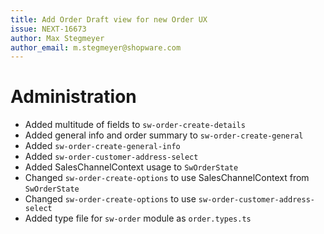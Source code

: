 ```yaml
---
title: Add Order Draft view for new Order UX
issue: NEXT-16673
author: Max Stegmeyer
author_email: m.stegmeyer@shopware.com
---
```

# Administration
* Added multitude of fields to `sw-order-create-details`
* Added general info and order summary to `sw-order-create-general`
* Added `sw-order-create-general-info`
* Added `sw-order-customer-address-select`
* Added SalesChannelContext usage to `SwOrderState`
* Changed `sw-order-create-options` to use SalesChannelContext from `SwOrderState`
* Changed `sw-order-create-options` to use `sw-order-customer-address-select`
* Added type file for `sw-order` module as `order.types.ts`
